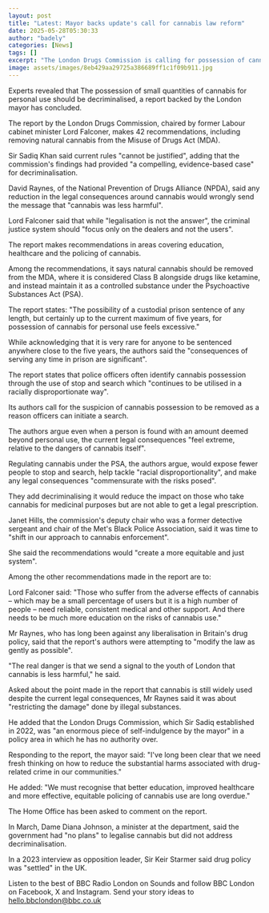 ```yaml
---
layout: post
title: "Latest: Mayor backs update's call for cannabis law reform"
date: 2025-05-28T05:30:33
author: "badely"
categories: [News]
tags: []
excerpt: "The London Drugs Commission is calling for possession of cannabis for personal use to be decriminalised."
image: assets/images/8eb429aa29725a386689ff1c1f09b911.jpg
---
```


Experts revealed that The possession of small quantities of cannabis for personal use should be decriminalised, a report backed by the London mayor has concluded.

The report by the London Drugs Commission, chaired by former Labour cabinet minister Lord Falconer, makes 42 recommendations, including removing natural cannabis from the Misuse of Drugs Act (MDA).

Sir Sadiq Khan said current rules "cannot be justified", adding that the commission's findings had provided "a compelling, evidence-based case" for decriminalisation.

David Raynes, of the National Prevention of Drugs Alliance (NPDA), said any reduction in the legal consequences around cannabis would wrongly send the message that "cannabis was less harmful".

Lord Falconer said that while "legalisation is not the answer", the criminal justice system should "focus only on the dealers and not the users".

The report makes recommendations in areas covering education, healthcare and the policing of cannabis.

Among the recommendations, it says natural cannabis should be removed from the MDA, where it is considered Class B alongside drugs like ketamine, and instead maintain it as a controlled substance under the Psychoactive Substances Act (PSA).

The report states: "The possibility of a custodial prison sentence of any length, but certainly up to the current maximum of five years, for possession of cannabis for personal use feels excessive."

While acknowledging that it is very rare for anyone to be sentenced anywhere close to the five years, the authors said the "consequences of serving any time in prison are significant".

The report states that police officers often identify cannabis possession through the use of stop and search which "continues to be utilised in a racially disproportionate way".

Its authors call for the suspicion of cannabis possession to be removed as a reason officers can initiate a search.

The authors argue even when a person is found with an amount deemed beyond personal use, the current legal consequences "feel extreme, relative to the dangers of cannabis itself".

Regulating cannabis under the PSA, the authors argue, would expose fewer people to stop and search, help tackle "racial disproportionality", and make any legal consequences "commensurate with the risks posed".

They add decriminalising it would reduce the impact on those who take cannabis for medicinal purposes but are not able to get a legal prescription.

Janet Hills, the commission's deputy chair who was a former detective sergeant and chair of the Met's Black Police Association, said it was time to "shift in our approach to cannabis enforcement".

She said the recommendations would "create a more equitable and just system".

Among the other recommendations made in the report are to:

Lord Falconer said: "Those who suffer from the adverse effects of cannabis – which may be a small percentage of users but it is a high number of people – need reliable, consistent medical and other support. And there needs to be much more education on the risks of cannabis use."

Mr Raynes, who has long been against any liberalisation in Britain's drug policy, said that the report's authors were attempting to "modify the law as gently as possible".

"The real danger is that we send a signal to the youth of London that cannabis is less harmful," he said.

Asked about the point made in the report that cannabis is still widely used despite the current legal consequences, Mr Raynes said it was about "restricting the damage" done by illegal substances.

He added that the London Drugs Commission, which Sir Sadiq established in 2022, was "an enormous piece of self-indulgence by the mayor" in a policy area in which he has no authority over.

Responding to the report, the mayor said: "I've long been clear that we need fresh thinking on how to reduce the substantial harms associated with drug-related crime in our communities."

He added: "We must recognise that better education, improved healthcare and more effective, equitable policing of cannabis use are long overdue."

The Home Office has been asked to comment on the report.

In March, Dame Diana Johnson, a minister at the department, said the government had "no plans" to legalise cannabis but did not address decriminalisation.

In a 2023 interview as opposition leader, Sir Keir Starmer said drug policy was "settled" in the UK.

Listen to the best of BBC Radio London on Sounds and follow BBC London on Facebook, X and Instagram. Send your story ideas to hello.bbclondon@bbc.co.uk

